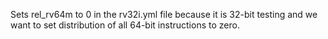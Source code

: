 Sets rel_rv64m to 0 in the rv32i.yml file because it is 32-bit testing and we want to set distribution of all 64-bit instructions to zero.